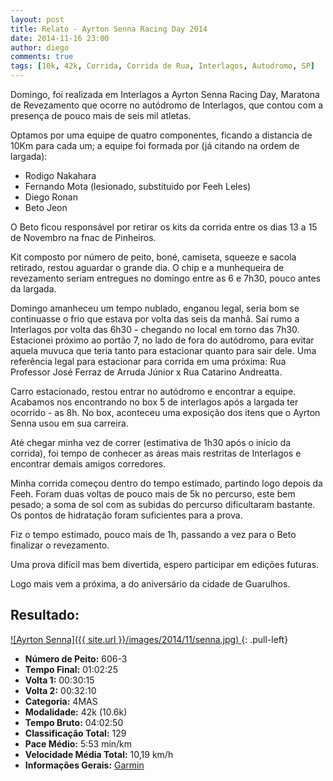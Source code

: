 ```yaml
---
layout: post
title: Relato - Ayrton Senna Racing Day 2014
date: 2014-11-16 23:00
author: diego
comments: true
tags: [10k, 42k, Corrida, Corrida de Rua, Interlagos, Autodromo, SP]
---
```


Domingo, foi realizada em Interlagos a Ayrton Senna Racing Day, Maratona de Revezamento que ocorre no autódromo de Interlagos, que contou com a presença de pouco mais de seis mil atletas.

Optamos por uma equipe de quatro componentes, ficando a distancia de 10Km para cada um; a equipe foi formada por (já citando na ordem de largada):

* Rodigo Nakahara
* Fernando Mota (lesionado, substituido por Feeh Leles)
* Diego Ronan
* Beto Jeon 

O Beto ficou responsável por retirar os kits da corrida entre os dias 13 a 15 de Novembro na fnac de Pinheiros.

Kit composto por número de peito, boné, camiseta, squeeze e sacola retirado, restou aguardar o grande dia. O chip e a munhequeira de revezamento seriam entregues no domingo entre as 6 e 7h30, pouco antes da largada.

Domingo amanheceu um tempo nublado, enganou legal, seria bom se continuasse o frio que estava por volta das seis da manhã. Saí rumo a Interlagos por volta das 6h30 - chegando no local em torno das 7h30. Estacionei próximo ao portão 7, no lado de fora do autódromo, para evitar aquela muvuca que teria tanto para estacionar quanto para sair dele. Uma referência legal para estacionar para corrida em uma próxima: Rua Professor José Ferraz de Arruda Júnior x Rua Catarino Andreatta.

Carro estacionado, restou entrar no autódromo e encontrar a equipe. Acabamos nos encontrando no box 5 de interlagos após a largada ter ocorrido - as 8h. No box, aconteceu uma exposição dos itens que o Ayrton Senna usou em sua carreira.

Até chegar minha vez de correr (estimativa de 1h30 após o início da corrida), foi tempo de conhecer as áreas mais restritas de Interlagos e encontrar demais amigos corredores.

Minha corrida começou dentro do tempo estimado, partindo logo depois da Feeh. Foram duas voltas de pouco mais de 5k no percurso, este bem pesado; a soma de sol com as subidas do percurso dificultaram bastante. Os pontos de hidratação foram suficientes para a prova.

Fiz o tempo estimado, pouco mais de 1h, passando a vez para o Beto finalizar o revezamento.

Uma prova difícil mas bem divertida, espero participar em edições futuras. 

Logo mais vem a próxima, a do aniversário da cidade de Guarulhos.

## Resultado:

<a href="/images/2014/11/senna_big.jpg">
![Ayrton Senna]({{ site.url }}/images/2014/11/senna.jpg)
</a>
{: .pull-left}

* **Número de Peito:** 606-3
* **Tempo Final:** 01:02:25
* **Volta 1:** 00:30:15
* **Volta 2:** 00:32:10
* **Categoria:** 4MAS
* **Modalidade:** 42k (10.6k)
* **Tempo Bruto:** 04:02:50
* **Classificação Total:** 129
* **Pace Médio:** 5:53 min/km
* **Velocidade Média Total:** 10,19 km/h
* **Informações Gerais:** <a href="http://connect.garmin.com/modern/activity/653149132">Garmin</a>

